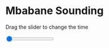 <h1>Mbabane Sounding</h1>
<p>Drag the slider to change the time</p>

<div class="slidecontainer">
<input oninput='setImage(this)' class="slider" type="range" min="0" max="6" value="0" step="1" />
<img id='img'/>
</div>

<script>
var img = document.getElementById('img');
var img_array = ['/assets/images/skwt/skd_mbabane_wrfout_d01_2020-06-19_12:00:00.png',
'/assets/images/skwt/skd_mbabane_wrfout_d01_2020-06-19_18:00:00.png',
'/assets/images/skwt/skd_mbabane_wrfout_d01_2020-06-20_00:00:00.png',
'/assets/images/skwt/skd_mbabane_wrfout_d01_2020-06-20_06:00:00.png',
'/assets/images/skwt/skd_mbabane_wrfout_d01_2020-06-20_12:00:00.png',
'/assets/images/skwt/skd_mbabane_wrfout_d01_2020-06-20_18:00:00.png',];
function setImage(obj)
{
        var value = obj.value;
        img.src = img_array[value];

}
</script>
